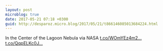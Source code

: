 ```yaml
---
layout: post
microblog: true
date: 2017-05-21 07:18 +0300
guid: http://desparoz.micro.blog/2017/05/21/t866146085013684224.html
---
```

In the Center of the Lagoon Nebula  via NASA [t.co/WOmYEz4m2...](https://t.co/WOmYEz4m28) [t.co/QqpELKc0J...](https://t.co/QqpELKc0JY)
